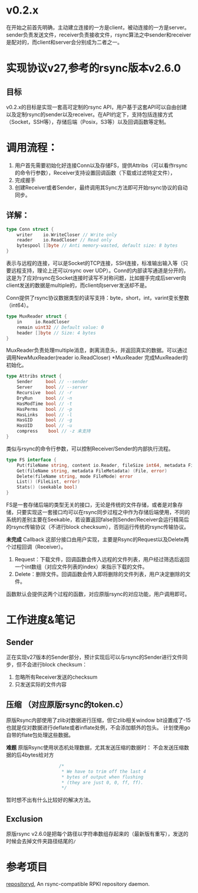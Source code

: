 # v0.2.x
在开始之前首先明确，主动建立连接的一方是client，被动连接的一方是server。sender负责发送文件，receiver负责接收文件，rsync算法之中sender和receiver是配对的，而client和server会分别成为二者之一。

# 实现协议v27,参考的rsync版本v2.6.0

## 目标
v0.2.x的目标是实现一套高可定制的rsync API，用户基于这套API可以自由创建以及定制rsync的sender以及receiver。在API约定下，支持包括连接方式（Socket，SSH等），存储后端（Posix，S3等）以及回调函数等定制。

# 调用流程：
1. 用户首先需要初始化好连接Conn以及存储FS，提供Attribs（可以看作rsync的命令行参数），Receiver支持设置回调函数（下载或过滤特定文件），
2. 完成握手
3. 创建Receiver或者Sender，最终调用其Sync方法即可开始rsync协议的自动同步。

## 详解：
```go
type Conn struct {
	writer    io.WriteCloser // Write only
	reader    io.ReadCloser // Read only
	bytespool []byte // Anti memory-wasted, default size: 8 bytes
}
```

表示与远程的连接，可以是Socket的TCP连接，SSH连接，标准输出输入等（只要远程支持，理论上还可以rsync over UDP）。Conn的内部读写通道是分开的，这是为了应对rsync在Socket连接时读写不对称问题，比如握手完成后server向client发送的数据是multiple的，而client向server发送却不是。

Conn提供了rsync协议数据类型的读写支持：byte，short，int，varint变长整数（int64）。

```go
type MuxReader struct {
	in     io.ReadCloser
	remain uint32 // Default value: 0
	header []byte // Size: 4 bytes
}
```


MuxReader负责处理multiple消息，剥离消息头，并返回真实的数据。可以通过调用NewMuxReader(reader io.ReadCloser) *MuxReader 完成MuxReader的初始化。

```go
type Attribs struct {
	Sender     bool // --sender
	Server     bool // --server
	Recursive  bool // -r
	DryRun     bool // -n
	HasModTime bool // -t
	HasPerms   bool // -p
	HasLinks   bool // -l
	HasGID     bool // -g
	HasUID     bool // -u
	compress 	bool // -z 未支持
}
```

类似与rsync的命令行参数，可以控制Receiver/Sender的内部执行流程。

```go
type FS interface {
	Put(fileName string, content io.Reader, fileSize int64, metadata FileMetadata) (written int64, err error)
	Get(fileName string, metadata FileMetadata) (File, error)
	Delete(fileName string, mode FileMode) error
	List() (FileList, error)
	Stats() (seekable bool)
}
```
FS是一套存储后端的类型无关的接口，无论是传统的文件存储，或者是对象存储，只要实现这一套接口均可以在rsync同步过程之中作为存储后端使用，不同的系统的差别主要在Seekable，若设置返回false则Sender/Receiver会运行精简后的rsync传输协议（不进行block checksum），否则运行传统的rsync传输协议。


**未完成** Callback 这部分接口由用户实现，主要是Rsync的Request以及Delete两个过程回调（Receiver）。
1. Request：下载文件，回调函数会传入远程的文件列表，用户经过筛选后返回一个int数组（对应文件列表的index）来指示下载的文件。
2. Delete：删除文件。回调函数会传入即将删除的文件列表，用户决定删除的文件。

函数默认会提供这两个过程的函数，对应原版rsync的对应功能，用户调用即可。

# 工作进度&笔记
## Sender
正在实现v27版本的Sender部分，预计实现后可以与rsync的Sender进行文件同步，但不会进行block checksum：
1. 忽略所有Receiver发送的checksum
2. 只发送实际的文件内容

## 压缩 （对应原版rsync的token.c）
原版Rsync内部使用了zlib对数据进行压缩，但它zlib相关window bit设置成了-15也就是仅对数据进行deflate或者inflate处例，不会添加额外的包头。
计划使用go自带的flate包处理这些数据。

**难题** 原版Rsync使用状态机处理数据，尤其发送压缩的数据时：
不会发送压缩数据的后4bytes给对方
```c
					/*
					 * We have to trim off the last 4
					 * bytes of output when flushing
					 * (they are just 0, 0, ff, ff).
					 */
```
暂时想不出有什么比较好的解决方法。


## Exclusion
原版rsync v2.6.0是把每个路径以字符串数组存起来的（最新版有重写），发送的时候会去掉文件夹路径结尾的`/`

# 参考项目
[repositoryd](https://github.com/APNIC-net/repositoryd), An rsync-compatible RPKI repository daemon.
